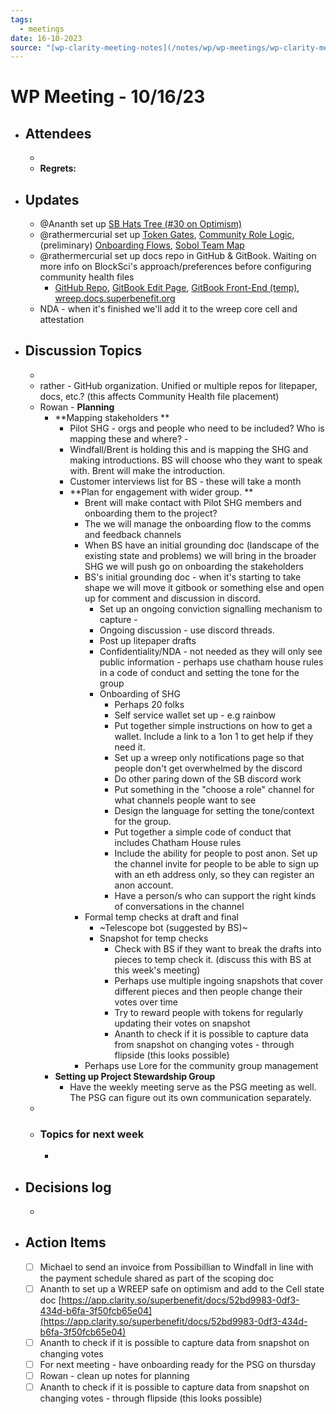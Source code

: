 ```yaml
---
tags:
  - meetings
date: 16-10-2023
source: "[wp-clarity-meeting-notes](/notes/wp/wp-meetings/wp-clarity-meeting-notes.md)"
---
```


# WP Meeting - **10/16/23**

- ## Attendees
	-  
	- **Regrets:** 
- ## **Updates**
	- @Ananth set up [SB Hats Tree (#30 on Optimism)](https://app.hatsprotocol.xyz/trees/10/30)
	- @rathermercurial set up [Token Gates](https://cc.collab.land/dashboard/874697948838101092/tgrs), [Community Role Logic](https://cc.collab.land/dashboard/874697948838101092/role-composition), (preliminary) [Onboarding Flows](https://mee6.xyz/en/dashboard/874697948838101092/automations), [Sobol Team Map](https://sobol.io/d/superbenefit/team/VKJgLwRWQN/overview)
	- @rathermercurial set up docs repo in GitHub & GitBook. Waiting on more info on BlockSci's approach/preferences before configuring community health files
		- [GitHub Repo](https://github.com/superbenefit/WREEP-docs), [GitBook Edit Page](https://app.gitbook.com/o/q4gQGqoLDMSfeK1Ur4jL/s/Hqn2HJt3kMFOCpAff1rC/), [GitBook Front-End (temp)](https://superbenefit.gitbook.io/wreep-community-docs/), [wreep.docs.superbenefit.org](https://wreep.docs.superbenefit.org)
	- NDA - when it's finished we'll add it to the wreep core cell and attestation 
- ## Discussion Topics
	- 
	- rather - GitHub organization. Unified or multiple repos for litepaper, docs, etc.? (this affects Community Health file placement)
	- Rowan - **Planning** 
		- **Mapping stakeholders **
			- Pilot SHG - orgs and people who need to be included? Who is mapping these and where? - 
			- Windfall/Brent is holding this and is mapping the SHG and making introductions. BS will choose who they want to speak with. Brent will make the introduction. 
			- Customer interviews list for BS - these will take a month
			- **Plan for engagement with wider group. **
				- Brent will make contact with Pilot SHG members and onboarding them to the project?
				- The we will manage the onboarding flow to the comms and feedback channels
				- When BS have an initial grounding doc (landscape of the existing state and problems) we will bring in the broader SHG we will push go on onboarding the stakeholders 
				- BS's initial grounding doc - when it's starting to take shape we will move it gitbook or something else and open up for comment and discussion in discord. 
					- Set up an ongoing conviction signalling mechanism to capture - 
					- Ongoing discussion - use discord threads. 
					- Post up litepaper drafts 
					- Confidentiality/NDA - not needed as they will only see public information - perhaps use chatham house rules in a code of conduct and setting the tone for the group
					- Onboarding of SHG
						- Perhaps 20 folks 
						- Self service wallet set up - e.g rainbow
						- Put together simple instructions on how to get a wallet. Include a link to a 1on 1 to get help if they need it. 
						- Set up a wreep only notifications page so that people don't get overwhelmed by the discord
						- Do other paring down of the SB discord work
						- Put something in the "choose a role" channel for what channels people want to see 
						- Design the language for setting the tone/context for the group. 
						- Put together a simple code of conduct that includes Chatham House rules
						- Include the ability for people to post anon. Set up the channel invite for people to be able to sign up with an eth address only, so they can register an anon account. 
						- Have a person/s who can support the right kinds of conversations in the channel
				- Formal temp checks at draft and final
					- ~Telescope bot (suggested by BS)~
					- Snapshot for temp checks
						- Check with BS if they want to break the drafts into pieces to temp check it. (discuss this with BS at this week's meeting)
						- Perhaps use multiple ingoing snapshots that cover different pieces and then people change their votes over time
						- Try to reward people with tokens for regularly updating their votes on snapshot
						- Ananth to check if it is possible to capture data from snapshot on changing votes - through flipside (this looks possible)
				- Perhaps use Lore for the community group management
		- **Setting up Project Stewardship Group**
			- Have the weekly meeting serve as the PSG meeting as well. The PSG can figure out its own communication separately.  
	- 
	- ### Topics for next week
		- 
- ## Decisions log
	- 
- ## Action Items
	- [ ] Michael to send an invoice from Possibillian to Windfall in line with the payment schedule shared as part of the scoping doc
	- [ ] Ananth to set up a WREEP safe on optimism and add to the Cell state doc [https://app.clarity.so/superbenefit/docs/52bd9983-0df3-434d-b6fa-3f50fcb65e04](https://app.clarity.so/superbenefit/docs/52bd9983-0df3-434d-b6fa-3f50fcb65e04) 
	- [ ] Ananth to check if it is possible to capture data from snapshot on changing votes
	- [ ] For next meeting - have onboarding ready for the PSG on thursday 
	- [ ] Rowan - clean up notes for planning 
	- [ ] Ananth to check if it is possible to capture data from snapshot on changing votes - through flipside (this looks possible)